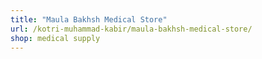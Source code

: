 ```yaml
---
title: "Maula Bakhsh Medical Store"
url: /kotri-muhammad-kabir/maula-bakhsh-medical-store/
shop: medical supply
---
```

